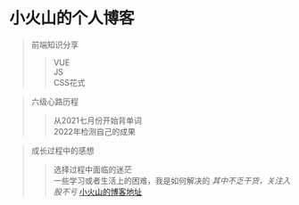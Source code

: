 小火山的个人博客  
===
>前端知识分享  
>>VUE  
>>JS  
>>CSS花式  

>六级心路历程  
>>从2021七月份开始背单词  
>>2022年检测自己的成果

>成长过程中的感想  
>>选择过程中面临的迷茫  
>>一些学习或者生活上的困难，我是如何解决的
*其中不乏干货，关注入股不亏*
[小火山的博客地址](https://aub123.github.io/vocanic/)
